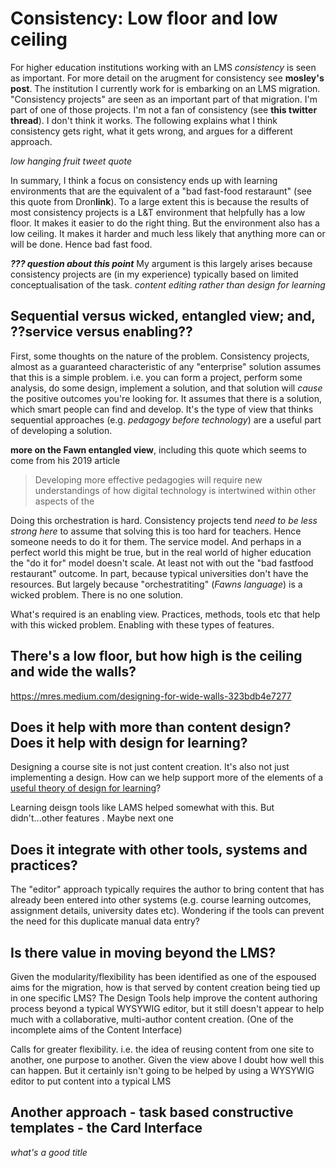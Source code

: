 

# Consistency: Low floor and low ceiling

For higher education institutions working with an LMS _consistency_ is seen as important. For more detail on the arugment for consistency see **mosley's post**. The institution I currently work for is embarking on an LMS migration. "Consistency projects" are seen as an important part of that migration. I'm part of one of those projects. I'm not a fan of consistency (see **this twitter thread**). I don't think it works.  The following explains what I think consistency gets right, what it gets wrong, and argues for a different approach.

_low hanging fruit tweet quote_

In summary, I think a focus on consistency ends up with learning environments that are the equivalent of a "bad fast-food restaraunt" (see this quote from Dron**link**). To a large extent this is because the results of most consistency projects is a L&T environment that helpfully has a low floor. It makes it easier to do the right thing. But the environment also has a low ceiling. It makes it harder and much less likely that anything more can or will be done. Hence bad fast food. 

***??? question about this point*** My argument is this largely arises because consistency projects are (in my experience) typically based on limited conceptualisation of the task. _content editing rather than design for learning_

## Sequential versus wicked, entangled view; and, ??service versus enabling??

First, some thoughts on the nature of the problem. Consistency projects, almost as a guaranteed characteristic of any "enterprise" solution assumes that this is a simple problem. i.e. you can form a project, perform some analysis, do some design, implement a solution, and that solution will _cause_ the positive outcomes you're looking for. It assumes that there is a solution, which smart people can find and develop. It's the type of view that thinks sequential approaches (e.g. _pedagogy before technology_) are a useful part of developing a solution.

**more on the Fawn entangled view**, including this quote which seems to come from his 2019 article
> Developing more effective pedagogies will require new understandings of how digital technology is intertwined within other aspects of the

Doing this orchestration is hard. Consistency projects tend _need to be less strong here_ to assume that solving this is too hard for teachers. Hence someone needs to do it for them. The service model. And perhaps in a perfect world this might be true, but in the real world of higher education the "do it for" model doesn't scale. At least not with out the "bad fastfood restaurant" outcome. In part, because typical universities don't have the resources. But largely because "orchestratiting" (_Fawns language_) is a wicked problem. There is no one solution.

What's required is an enabling view. Practices, methods, tools etc that help with this wicked problem. Enabling with these types of features.

## There's a low floor, but how high is the ceiling and wide the walls?

https://mres.medium.com/designing-for-wide-walls-323bdb4e7277

## Does it help with more than content design? Does it help with design for learning?

Designing a course site is not just content creation. It's also not just implementing a design. How can we help support more of the elements of a [useful theory of design for learning](http://www.researchinlearningtechnology.net/index.php/rlt/article/view/19909)? 

Learning deisgn tools like LAMS helped somewhat with this. But didn't...other features .  Maybe next one

## Does it integrate with other tools, systems and practices?

The "editor" approach typically requires the author to bring content that has already been entered into other systems (e.g. course learning outcomes, assignment details, university dates etc). Wondering if the tools can prevent the need for this duplicate manual data entry?

## Is there value in moving beyond the LMS?

Given the modularity/flexibility has been identified as one of the espoused aims for the migration, how is that served by content creation being tied up in one specific LMS? The Design Tools help improve the content authoring process beyond a typical WYSYWIG editor, but it still doesn't appear to help much with a collaborative, multi-author content creation. (One of the incomplete aims of the Content Interface)

Calls for greater flexibility. i.e. the idea of reusing content from one site to another, one purpose to another. Given the view above I doubt how well this can happen. But it certainly isn't going to be helped by using a WYSYWIG editor to put content into a typical LMS		

## Another approach - task based constructive templates - the Card Interface

_what's a good title_






